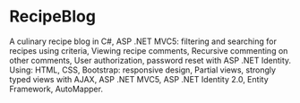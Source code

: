 # RecipeBlog
A culinary recipe blog in C#, ASP .NET MVC5:
  filtering and searching for recipes using criteria,
  Viewing recipe comments,
  Recursive commenting on other comments,
  User authorization, password reset with ASP .NET Identity.
Using:
  HTML, CSS, Bootstrap: responsive design,
  Partial views, strongly typed views with AJAX,
  ASP .NET MVC5, ASP .NET Identity 2.0, Entity Framework, AutoMapper.
  
